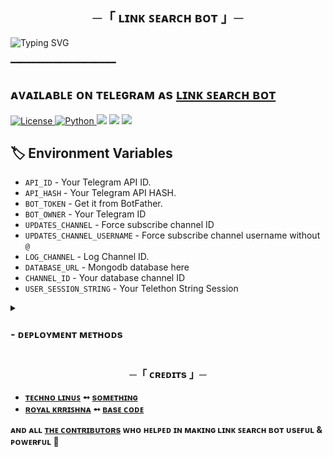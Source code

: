 
<h2 align="center">
  ─「 ʟɪɴᴋ ꜱᴇᴀʀᴄʜ ʙᴏᴛ 」─
</h2>


![Typing SVG](https://readme-typing-svg.herokuapp.com/?lines=LINK+SEARCH+BOT+!;CREATED+BY+TECHNO+LINUS!;A+ADVANCE+BOT+WITH+COOL+FEATURES!)
</p>

 ━━━━━━━━━━━━━━━━━━━━
## ᴀᴠᴀɪʟᴀʙʟᴇ ᴏɴ ᴛᴇʟᴇɢʀᴀᴍ ᴀs [ʟɪɴᴋ ꜱᴇᴀʀᴄʜ ʙᴏᴛ](https://telegram.dog/Link_Search_Robot)

<a href="https://github.com/TechnoLinus/Link-Search-Bot/blob/master/LICENSE"> <img src="https://img.shields.io/badge/License- GPL 2.0 license -blueviolet?style=for-the-badge" alt="License" /> </a>
<a href="https://www.python.org/"> <img src="https://img.shields.io/badge/Written%20in-Python-skyblue?style=for-the-badge&logo=python" alt="Python" /> </a>
<a href="https://pypi.org/project/Pyrogram/"> <img src="https://img.shields.io/pypi/v/pyrogram?color=white&label=pyrogram&logo=python&logoColor=blue&style=for-the-badge" /></a>
<a href="https://github.com/TechnoLinus/Link-Search-Bot"> <img src="https://img.shields.io/github/repo-size/kdbotz/UrlShortner-AutoFilter-Bot?color=skyblue&logo=github&logoColor=blue&style=for-the-badge" /></a>
<a href="https://github.com/TechnoLinus/Link-Search-Bot/commits/TechnoLinus"> <img src="https://img.shields.io/github/last-commit/TechnoLinus/Link-Search-Bot?color=black&logo=github&logoColor=black&style=for-the-badge" /></a>

## 🏷 Environment Variables
  - `API_ID` - Your Telegram API ID.
  - `API_HASH` - Your Telegram API HASH.
  - `BOT_TOKEN` - Get it from BotFather.
  - `BOT_OWNER` - Your Telegram ID
  - `UPDATES_CHANNEL` - Force subscribe channel ID
  - `UPDATES_CHANNEL_USERNAME` - Force subscribe channel username without `@`
  - `LOG_CHANNEL` - Log Channel ID.
  - `DATABASE_URL` - Mongodb database here
  - `CHANNEL_ID` - Your database channel ID
  - `USER_SESSION_STRING` - Your Telethon String Session 

<details>
<summary><h3>
- <b> ᴅᴇᴘʟᴏʏᴍᴇɴᴛ ᴍᴇᴛʜᴏᴅs </b>
</h3></summary>
<h3 align="center">
    ─「 ᴅᴇᴩʟᴏʏ ᴏɴ ʜᴇʀᴏᴋᴜ 」─
</h3>

<p align="center"><a href="https://github.com/TechnoLinus/Link-Search-Bot">
  <img src="https://www.herokucdn.com/deploy/button.svg" alt="Deploy On Heroku">
</a></p>
<h3 align="center">
    ─「 ᴅᴇᴩʟᴏʏ ᴏɴ ᴋᴏʏᴇʙ 」─
</h3>
<p align="center"><a href="https://app.koyeb.com/deploy?type=git&repository=github.com/TechnoLinus/Link-Search-Bot&branch=main&name=Link-Search-Bot">
  <img src="https://www.koyeb.com/static/images/deploy/button.svg" alt="Deploy On Koyeb">
</a></p>
<h3 align="center">
    ─「 ᴅᴇᴩʟᴏʏ ᴏɴ ʀᴀɪʟᴡᴀʏ 」─
</h3>
<p align="center"><a href="https://railway.app/deploy?template=https://github.com/TechnoLinus/Link-Search-Bot"">
     <img height="45px" src="https://railway.app/button.svg">
</a></p>
<h3 align="center">
    ─「 ᴅᴇᴩʟᴏʏ ᴏɴ ʀᴇɴᴅᴇʀ 」─
</h3>
<p align="center"><a href="https://render.com/deploy?repo=https://github.com/TechnoLinus/Link-Search-Bot">
<img src="https://render.com/images/deploy-to-render-button.svg" alt="Deploy to Render">
</a></p>
<h3 align="center">
    ─「 ᴅᴇᴩʟᴏʏ ᴏɴ ᴠᴘs 」─
</h3>
<p>
<pre>
git clone https://github.com/TechnoLinus/Link-Search-Bot
# Install Packages
pip3 install -U -r requirements.txt
Edit info.py with variables as given below then run bot
python3 bot.py
</pre>
</p>
</details>

<h3 align="center">
    ─「 ᴄʀᴇᴅɪᴛs 」─
</h3>

- <b>[ᴛᴇᴄʜɴᴏ ʟɪɴᴜꜱ](https://github.com/TechnoLinus)  ➻  [sᴏᴍᴇᴛʜɪɴɢ](https://youtube.com/@TechnoLinus) </b>
- <b>[ʀᴏʏᴀʟ ᴋʀʀɪꜱʜɴᴀ](https://github.com/RoyalKrrishna)  ➻  [ʙᴀsᴇ ᴄᴏᴅᴇ](https://github.com/RoyalKrrishna) </b>
 
<b>ᴀɴᴅ ᴀʟʟ [ᴛʜᴇ ᴄᴏɴᴛʀɪʙᴜᴛᴏʀs](https://telegram.dog/TechnoLinus) ᴡʜᴏ ʜᴇʟᴩᴇᴅ ɪɴ ᴍᴀᴋɪɴɢ ʟɪɴᴋ ꜱᴇᴀʀᴄʜ ʙᴏᴛ ᴜsᴇғᴜʟ & ᴩᴏᴡᴇʀғᴜʟ 🖤 </b>





